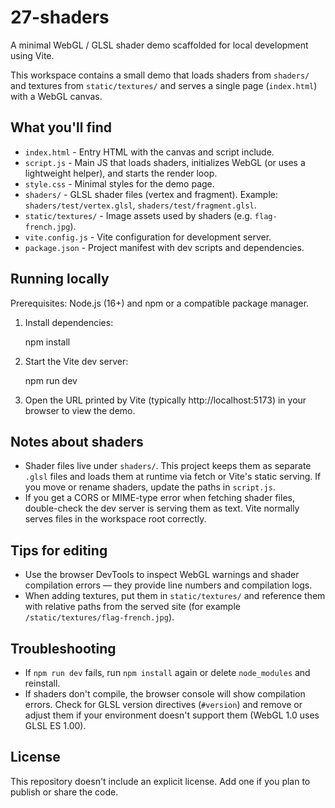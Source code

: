 # 27-shaders

A minimal WebGL / GLSL shader demo scaffolded for local development using Vite.

This workspace contains a small demo that loads shaders from `shaders/` and textures from `static/textures/` and serves a single page (`index.html`) with a WebGL canvas.

## What you'll find

- `index.html` - Entry HTML with the canvas and script include.
- `script.js` - Main JS that loads shaders, initializes WebGL (or uses a lightweight helper), and starts the render loop.
- `style.css` - Minimal styles for the demo page.
- `shaders/` - GLSL shader files (vertex and fragment). Example: `shaders/test/vertex.glsl`, `shaders/test/fragment.glsl`.
- `static/textures/` - Image assets used by shaders (e.g. `flag-french.jpg`).
- `vite.config.js` - Vite configuration for development server.
- `package.json` - Project manifest with dev scripts and dependencies.

## Running locally

Prerequisites: Node.js (16+) and npm or a compatible package manager.

1. Install dependencies:

   npm install

2. Start the Vite dev server:

   npm run dev

3. Open the URL printed by Vite (typically http://localhost:5173) in your browser to view the demo.

## Notes about shaders

- Shader files live under `shaders/`. This project keeps them as separate `.glsl` files and loads them at runtime via fetch or Vite's static serving. If you move or rename shaders, update the paths in `script.js`.
- If you get a CORS or MIME-type error when fetching shader files, double-check the dev server is serving them as text. Vite normally serves files in the workspace root correctly.

## Tips for editing

- Use the browser DevTools to inspect WebGL warnings and shader compilation errors — they provide line numbers and compilation logs.
- When adding textures, put them in `static/textures/` and reference them with relative paths from the served site (for example `/static/textures/flag-french.jpg`).

## Troubleshooting

- If `npm run dev` fails, run `npm install` again or delete `node_modules` and reinstall.
- If shaders don't compile, the browser console will show compilation errors. Check for GLSL version directives (`#version`) and remove or adjust them if your environment doesn't support them (WebGL 1.0 uses GLSL ES 1.00).

## License

This repository doesn't include an explicit license. Add one if you plan to publish or share the code.
